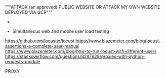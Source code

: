 



"""ATTACK (an approved) PUBLIC WEBSITE OR ATTACK MY OWN WEBSITE DEPLOYED VIA GCP"""


-



- Simultaneous web and mobile user load testing 


https://github.com/locustio/locust
https://www.blazemeter.com/blog/locust-assertions-a-complete-user-manual
https://www.blazemeter.com/blog/how-to-run-locust-with-different-users
https://stackoverflow.com/questions/8287628/proxies-with-python-requests-module


<!-- # Running Locust on Windows should work fine for developing and testing your load testing scripts.
# However, when running large scale tests, it’s recommended that you do that on Linux machines,
# since gevent’s performance under Windows is poor.

# Every HTTP connection on a machine opens a new file (technically a file descriptor). Operating
# systems may set a low limit for the maximum number of files that can be open. If the limit is
# less than the number of simulated users in a test, failures will occur. -->


PROXY 